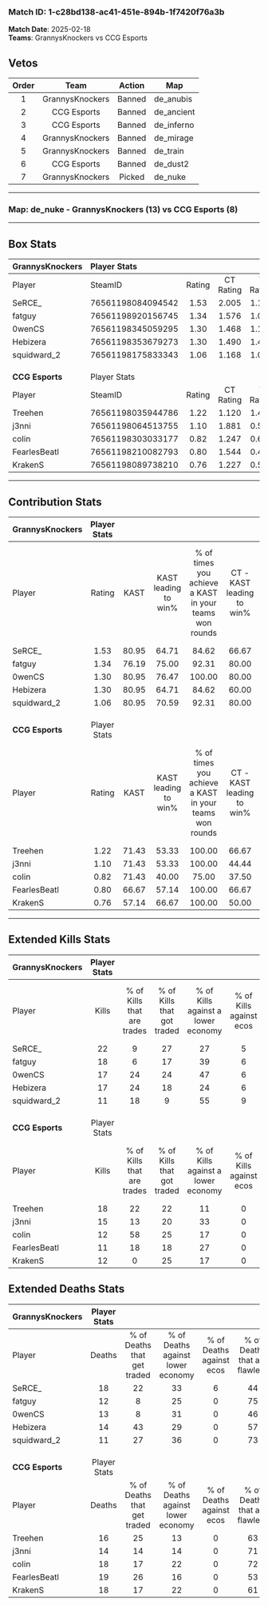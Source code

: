 ### Match ID: 1-c28bd138-ac41-451e-894b-1f7420f76a3b  
**Match Date**: 2025-02-18  
**Teams**: GrannysKnockers vs CCG Esports  

## Vetos  

| Order | Team | Action | Map |
| :---: | :--: | :----: | --- |
| 1 | GrannysKnockers | Banned | de_anubis |
| 2 | CCG Esports | Banned | de_ancient |
| 3 | CCG Esports | Banned | de_inferno |
| 4 | GrannysKnockers | Banned | de_mirage |
| 5 | GrannysKnockers | Banned | de_train |
| 6 | CCG Esports | Banned | de_dust2 |
| 7 | GrannysKnockers | Picked | de_nuke |

---  

### **Map**: de_nuke - GrannysKnockers (13) vs CCG Esports (8)  
---  

## Box Stats  

| **GrannysKnockers** | Player Stats      |        |           |          |       |       |       |         |        |      |     |
| :- | :- | :-: | :-: | :-: | :-: | :-: | :-: | :-: | :-: | :-: | :-: |
| Player              | SteamID           | Rating | CT Rating | T Rating | KAST  |  ADR  | Kills | Assists | Deaths | K/D  | HS% |
| SeRCE_              | 76561198084094542 |  1.53  |   2.005   |  1.139   | 80.95 | 120.0 |  22   |   10    |   18   | 1.22 | 18  |
| fatguy              | 76561198920156745 |  1.34  |   1.576   |  1.097   | 76.19 | 88.6  |  18   |    1    |   12   | 1.50 | 83  |
| 0wenCS              | 76561198345059295 |  1.30  |   1.468   |  1.125   | 80.95 | 77.9  |  17   |    5    |   13   | 1.31 | 41  |
| Hebizera            | 76561198353679273 |  1.30  |   1.490   |  1.401   | 80.95 | 88.7  |  17   |    4    |   14   | 1.21 | 58  |
| squidward_2         | 76561198175833343 |  1.06  |   1.168   |  1.085   | 80.95 | 64.6  |  11   |    5    |   11   | 1.00 | 54  |
|                     |                   |        |           |          |       |       |       |         |        |      |     |
|                     |                   |        |           |          |       |       |       |         |        |      |     |
|                     |                   |        |           |          |       |       |       |         |        |      |     |
| **CCG Esports**     | Player Stats      |        |           |          |       |       |       |         |        |      |     |
| Player              | SteamID           | Rating | CT Rating | T Rating | KAST  |  ADR  | Kills | Assists | Deaths | K/D  | HS% |
| Treehen             | 76561198035944786 |  1.22  |   1.120   |  1.476   | 71.43 | 87.6  |  18   |    5    |   16   | 1.13 | 27  |
| j3nni               | 76561198064513755 |  1.10  |   1.881   |  0.555   | 71.43 | 73.2  |  15   |    4    |   14   | 1.07 | 53  |
| coIin               | 76561198303033177 |  0.82  |   1.247   |  0.634   | 71.43 | 56.7  |  12   |    4    |   18   | 0.67 | 33  |
| FearlesBeatl        | 76561198210082793 |  0.80  |   1.544   |  0.487   | 66.67 | 75.8  |  11   |    8    |   19   | 0.58 | 45  |
| KrakenS             | 76561198089738210 |  0.76  |   1.227   |  0.538   | 57.14 | 66.5  |  12   |    6    |   18   | 0.67 | 66  |
---  

## Contribution Stats  

| **GrannysKnockers** | Player Stats |       |                      |                                                        |                           |                                                             |                          |                                                            |
| :- | :-: | :-: | :-: | :-: | :-: | :-: | :-: | :-: |
| Player              |    Rating    | KAST  | KAST leading to win% | % of times you achieve a KAST in your teams won rounds | CT - KAST leading to win% | CT - % of times you achieve a KAST in your teams won rounds | T - KAST leading to win% | T - % of times you achieve a KAST in your teams won rounds |
| SeRCE_              |     1.53     | 80.95 |        64.71         |                         84.62                          |           66.67           |                           100.00                            |          60.00           |                           60.00                            |
| fatguy              |     1.34     | 76.19 |        75.00         |                         92.31                          |           80.00           |                           100.00                            |          66.67           |                           80.00                            |
| 0wenCS              |     1.30     | 80.95 |        76.47         |                         100.00                         |           80.00           |                           100.00                            |          71.43           |                           100.00                           |
| Hebizera            |     1.30     | 80.95 |        64.71         |                         84.62                          |           60.00           |                            75.00                            |          71.43           |                           100.00                           |
| squidward_2         |     1.06     | 80.95 |        70.59         |                         92.31                          |           80.00           |                           100.00                            |          57.14           |                           80.00                            |
|                     |              |       |                      |                                                        |                           |                                                             |                          |                                                            |
|                     |              |       |                      |                                                        |                           |                                                             |                          |                                                            |
|                     |              |       |                      |                                                        |                           |                                                             |                          |                                                            |
| **CCG Esports**     | Player Stats |       |                      |                                                        |                           |                                                             |                          |                                                            |
| Player              |    Rating    | KAST  | KAST leading to win% | % of times you achieve a KAST in your teams won rounds | CT - KAST leading to win% | CT - % of times you achieve a KAST in your teams won rounds | T - KAST leading to win% | T - % of times you achieve a KAST in your teams won rounds |
| Treehen             |     1.22     | 71.43 |        53.33         |                         100.00                         |           66.67           |                           100.00                            |          44.44           |                           100.00                           |
| j3nni               |     1.10     | 71.43 |        53.33         |                         100.00                         |           44.44           |                           100.00                            |          66.67           |                           100.00                           |
| coIin               |     0.82     | 71.43 |        40.00         |                         75.00                          |           37.50           |                            75.00                            |          42.86           |                           75.00                            |
| FearlesBeatl        |     0.80     | 66.67 |        57.14         |                         100.00                         |           66.67           |                           100.00                            |          50.00           |                           100.00                           |
| KrakenS             |     0.76     | 57.14 |        66.67         |                         100.00                         |           50.00           |                           100.00                            |          100.00          |                           100.00                           |
---  

## Extended Kills Stats  

| **GrannysKnockers** | Player Stats |                            |                            |                                    |                         |                              |                                 |                                       |                    |           |
| :- | :-: | :-: | :-: | :-: | :-: | :-: | :-: | :-: | :-: | :-: |
| Player              |    Kills     | % of Kills that are trades | % of Kills that got traded | % of Kills against a lower economy | % of Kills against ecos | % of Kills that are flawless | % of Kills that are close duels | % of Kills that are assisted by flash | Pistol Round Kills | AWP Kills |
| SeRCE_              |      22      |             9              |             27             |                 27                 |            5            |              64              |                9                |                   5                   |         2          |     0     |
| fatguy              |      18      |             6              |             17             |                 39                 |            6            |              56              |               11                |                   6                   |         2          |     0     |
| 0wenCS              |      17      |             24             |             24             |                 47                 |            6            |              59              |                0                |                   0                   |         3          |     0     |
| Hebizera            |      17      |             24             |             18             |                 24                 |            6            |              71              |                0                |                   6                   |         0          |     0     |
| squidward_2         |      11      |             18             |             9              |                 55                 |            9            |              64              |               18                |                   0                   |         2          |     5     |
|                     |              |                            |                            |                                    |                         |                              |                                 |                                       |                    |           |
|                     |              |                            |                            |                                    |                         |                              |                                 |                                       |                    |           |
|                     |              |                            |                            |                                    |                         |                              |                                 |                                       |                    |           |
| **CCG Esports**     | Player Stats |                            |                            |                                    |                         |                              |                                 |                                       |                    |           |
| Player              |    Kills     | % of Kills that are trades | % of Kills that got traded | % of Kills against a lower economy | % of Kills against ecos | % of Kills that are flawless | % of Kills that are close duels | % of Kills that are assisted by flash | Pistol Round Kills | AWP Kills |
| Treehen             |      18      |             22             |             22             |                 11                 |            0            |              67              |                6                |                   6                   |         3          |     8     |
| j3nni               |      15      |             13             |             20             |                 33                 |            0            |              53              |               27                |                   0                   |         2          |     0     |
| coIin               |      12      |             58             |             25             |                 17                 |            0            |              42              |                8                |                   8                   |         1          |     0     |
| FearlesBeatl        |      11      |             18             |             18             |                 27                 |            0            |              64              |                9                |                   0                   |         0          |     0     |
| KrakenS             |      12      |             0              |             25             |                 17                 |            0            |              58              |                0                |                   0                   |         1          |     0     |
## Extended Deaths Stats  

| **GrannysKnockers** | Player Stats |                             |                                   |                          |                               |                            |                           |               |
| :- | :-: | :-: | :-: | :-: | :-: | :-: | :-: | :-: |
| Player              |    Deaths    | % of Deaths that get traded | % of Deaths against lower economy | % of Deaths against ecos | % of Deaths that are flawless | % of Deaths that are close | % of Deaths while blinded | Deaths to AWP |
| SeRCE_              |      18      |             22              |                33                 |            6             |              44               |             22             |             6             |       1       |
| fatguy              |      12      |              8              |                25                 |            0             |              75               |             0              |             0             |       2       |
| 0wenCS              |      13      |              8              |                31                 |            0             |              46               |             8              |             0             |       2       |
| Hebizera            |      14      |             43              |                29                 |            0             |              57               |             7              |             7             |       1       |
| squidward_2         |      11      |             27              |                36                 |            0             |              73               |             9              |             0             |       2       |
|                     |              |                             |                                   |                          |                               |                            |                           |               |
|                     |              |                             |                                   |                          |                               |                            |                           |               |
|                     |              |                             |                                   |                          |                               |                            |                           |               |
| **CCG Esports**     | Player Stats |                             |                                   |                          |                               |                            |                           |               |
| Player              |    Deaths    | % of Deaths that get traded | % of Deaths against lower economy | % of Deaths against ecos | % of Deaths that are flawless | % of Deaths that are close | % of Deaths while blinded | Deaths to AWP |
| Treehen             |      16      |             25              |                13                 |            0             |              63               |             6              |             6             |       0       |
| j3nni               |      14      |             14              |                14                 |            0             |              71               |             14             |             0             |       1       |
| coIin               |      18      |             17              |                22                 |            0             |              72               |             0              |             0             |       0       |
| FearlesBeatl        |      19      |             26              |                16                 |            0             |              53               |             16             |             5             |       2       |
| KrakenS             |      18      |             17              |                22                 |            0             |              61               |             0              |             6             |       2       |
